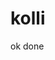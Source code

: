 # kolli
<html>
  <head>
    <title>
      hello
    </title>
  </head>
<body>
  <p>
    ok done
  </p>
</body>
</html>
